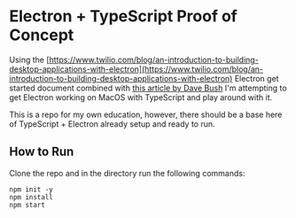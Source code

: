 # Electron + TypeScript Proof of Concept


Using the [https://www.twilio.com/blog/an-introduction-to-building-desktop-applications-with-electron](https://www.twilio.com/blog/an-introduction-to-building-desktop-applications-with-electron) Electron get started document combined with [this article by Dave Bush](https://davembush.medium.com/typescript-and-electron-the-right-way-141c2e15e4e1) I'm attempting to get Electron working on MacOS with TypeScript and play around with it.

This is a repo for my own education, however, there should be a base here of TypeScript + Electron already setup and ready to run. 

## How to Run
Clone the repo and in the directory run the following commands:

```
npm init -y
npm install
npm start
```
